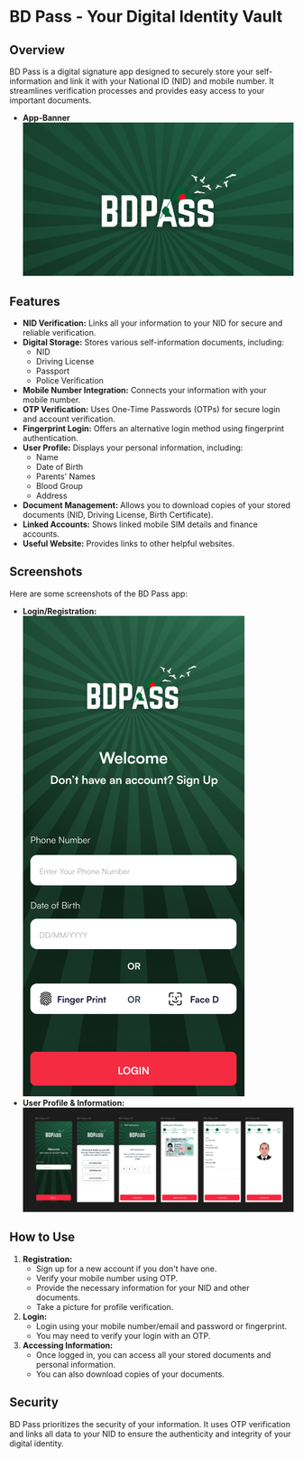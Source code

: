 # BD Pass - Your Digital Identity Vault

## Overview

BD Pass is a digital signature app designed to securely store your self-information and link it with your National ID (NID) and mobile number. It streamlines verification processes and provides easy access to your important documents.

* **App-Banner**
    ![App-Banner](/screenshots/app_banner.png)

## Features

* **NID Verification:** Links all your information to your NID for secure and reliable verification.
* **Digital Storage:** Stores various self-information documents, including:
    * NID
    * Driving License
    * Passport
    * Police Verification
* **Mobile Number Integration:** Connects your information with your mobile number.
* **OTP Verification:** Uses One-Time Passwords (OTPs) for secure login and account verification.
* **Fingerprint Login:** Offers an alternative login method using fingerprint authentication.
* **User Profile:** Displays your personal information, including:
    * Name
    * Date of Birth
    * Parents' Names
    * Blood Group
    * Address
* **Document Management:** Allows you to download copies of your stored documents (NID, Driving License, Birth Certificate).
* **Linked Accounts:** Shows linked mobile SIM details and finance accounts.
* **Useful Website:** Provides links to other helpful websites.

## Screenshots

Here are some screenshots of the BD Pass app:

* **Login/Registration:**
    ![Login/Registration](/screenshots/login.png)
* **User Profile & Information:**
    ![User Profile & Information](/screenshots/screenshotall.png)

## How to Use

1.  **Registration:**
    * Sign up for a new account if you don't have one.
    * Verify your mobile number using OTP.
    * Provide the necessary information for your NID and other documents.
    * Take a picture for profile verification.
2.  **Login:**
    * Login using your mobile number/email and password or fingerprint.
    * You may need to verify your login with an OTP.
3.  **Accessing Information:**
    * Once logged in, you can access all your stored documents and personal information.
    * You can also download copies of your documents.

## Security

BD Pass prioritizes the security of your information. It uses OTP verification and links all data to your NID to ensure the authenticity and integrity of your digital identity.
